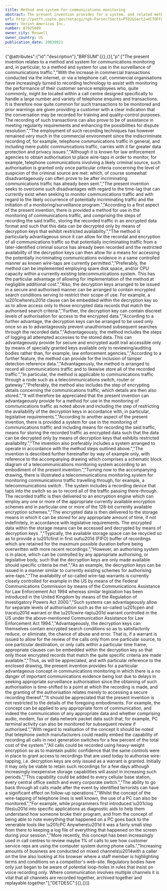 ```yaml
---
title: Method and system for communications monitoring
abstract: The present invention provides for a system, and related method, for use in the monitoring of communications traffic, comprising the step of recording the said traffic and storing the recorded traffic in an encrypted data format such that the data can be decrypted only by means of keys that exhibit restricted availability.
url: http://patft.uspto.gov/netacgi/nph-Parser?Sect1=PTO2&Sect2=HITOFF&p=1&u=%2Fnetahtml%2FPTO%2Fsearch-adv.htm&r=1&f=G&l=50&d=PALL&S1=07925889&OS=07925889&RS=07925889
owner: Verint Americas Inc.
number: 07925889
owner_city: Roswell
owner_country: US
publication_date: 20030821
---
```


{"@attributes":{"id":"description"},"BRFSUM":[{},{}],"p":["The present invention relates to a method and system for communications monitoring and, in particular, to a method and system for use in the surveillance of communications traffic.","With the increase in commercial transactions conducted via the internet, or via a telephone call, commercial organisations have increasingly turned to recording technology to assist with monitoring the performance of their customer service employees who, quite commonly, might be located within a call centre designed specifically to handle a large number and variety of telephone enquires and transactions. It is therefore now quite common for such transactions to be monitored and prior warnings are given providing a customer with a clear indication that the conversation may be recorded for training and quality-control purposes. The recording of such transactions can also prove to be of assistance in meeting regularity requirements and enhancing the possibilities for dispute resolution.","The employment of such recording techniques has however remained very much in the commercial environment since the indiscriminate recording of, for example, telephone communications traffic in general, and including mere public communications traffic, carries with it far greater data protection and privacy issues.","Although it is known for law enforcement agencies to obtain authorisation to place wire-taps in order to monitor, for example, telephone communications involving a likely criminal source, such authorisation is granted only once particular criteria concerning the level of suspicion of the criminal source are met: which, of course somewhat disadvantageously can often prove to be after incriminating communications traffic has already been sent.","The present invention seeks to overcome such disadvantages with regard to the time-lag that can currently exist when seeking to monitor communications traffic and with regard to the likely occurrence of potentially incriminating traffic and the initiation of a monitoring\/surveillance program.","According to a first aspect of the present invention, there is provided a method for use in the monitoring of communications traffic, and comprising the steps of recording the said traffic, storing the recorded traffic in an encrypted data format and such that this data can be decrypted only by means of decryption keys that exhibit restricted availability.","The method is particularly advantageous since it can allow for the recordal and encryption of all communications traffic so that potentially incriminating traffic from a later-identified criminal source has already been recorded and the restricted availability of the decryption keys can then allow for a means for accessing the potentially incriminating communications evidence in a same controlled manner as known wire-taps are currently permitted.","Preferably, the method can be implemented employing spare disk space, and\/or CPU capacity within a currently existing telecommunications system. This has the particular advantage of allowing for implementation of the method at negligible additional cost.","Also, the decryption keys arranged to be issued in a secure and authorised manner can be arranged to contain encrypted search conditions serving to restrict their scope of use. For example, a \u201cwhere\u201d clause can be embedded within the decryption key so as to allow access only to those encrypted data records that match the authorised search criteria.","Further, the decryption key can contain discreet levels of authorisation for access to the encrypted data.","According to a further advantage, the decryption keys can be arranged to be used only once so as to advantageously prevent unauthorised subsequent searches through the recorded data.","Advantageously, the method includes the steps of logging all attempted accesses to the stored data. This can advantageously provide for secure and encrypted audit trail accessible only by means of specially granted keys available only to reviewing\/auditing bodies rather than, for example, law enforcement agencies.","According to a further feature, the method can provide for the inclusion of tamper detection reference data.","Advantageously, the method is arranged to record all communications traffic and to likewise store all of the recorded traffic.","In particular, the method is applicable to communications traffic through a node such as a telecommunications switch, router or gateway.","Preferably, the method also includes the step of encrypting details concerning the communications traffic, which details are then also stored.","It will therefore be appreciated that the present invention can advantageously provide for a method for use in the monitoring of communications traffic as noted above and including the step of restricting the availability of the decryption keys in accordance with, in particular, legislative requirements.","According to another aspect of the present invention, there is provided a system for use in the monitoring of communications traffic and including means for recording the said traffic, means for storing the recorded traffic as encrypted data such that the data can be decrypted only by means of decryption keys that exhibits restricted availability.","The invention also preferably includes a system arranged to operate in accordance with the method steps outlined above.","The invention is described further hereinafter by way of example only, with reference to the accompanying drawing which comprises a schematic block diagram of a telecommunications monitoring system according to an embodiment of the present invention.","Turning now to the accompanying drawing, there is illustrated a telecommunications monitoring system  for monitoring communications traffic  travelling through, for example, a telecommunications switch . The system includes a recording device  that taps into the switch  so as to record all of the traffic passing there-through. The recorded traffic is then delivered to an encryption engine  which can employ any one or more of the appropriate currently available encryption schemes and in particular one or more of the 128-bit currently available encryption schemes.","The encrypted data is then delivered to the storage means  in which it can be stored for any appropriate amount of time, if not indefinitely, in accordance with legislative requirements. The encrypted data within the storage means  can be accessed and decrypted by means of decryption keys .","Typically, the available storage space can be recycled so as to provide a \u201cfirst in first out\u201d (FIFO) buffer of recordings which are retained for the maximum possible duration before being overwritten with more recent recordings.","However, an authorising system  is in place, which can be controlled by any appropriate authorising, or legislative body, such that the decryption keys  are only made available should specific criteria be met.","As an example, the decryption keys can be issued in a manner similar to currently existing schemes for authorising wire-taps.","The availability of so-called wire-tap warrants is currently closely controlled for example in the US by means of the Federal Communications Commission by means of the Communications Assistance for Law Enforcement Act 1994 whereas similar legislation has been introduced in the United Kingdom by means of the Regulation of Investigatory Powers Act 2000.","Such systems can advantageously allow for separate levels of authorisation such as the so-called \u201cpen and trace\u201d warrant or the \u201cwire-tap\u201d warrant controlled in the US under the above-mentioned Communication Assistance for Law Enforcement Act 1994.","Advantageously, the decryption keys can themselves contain encrypted search conditions so as to satisfactorily reduce, or eliminate, the chance of abuse and error. That is, if a warrant is issued to allow for the review of the calls only from one particular source, to one particular destination, or only calls within a particular time frame, appropriate clauses can be embedded within the decryption key so that only those encrypted records that match the quite specific criteria are made available.","Thus, as will be appreciated, and with particular reference to the enclosed drawing, the present invention provides for a particular advantageous concept in communications monitoring in which there is a no danger of important communications evidence being lost due to delays in seeking appropriate surveillance authorisation since the obtaining of such authorisation is time-shifted to a point at which the recording is made, and the granting of the authorisation relates merely to accessing a secure recording thereof.","It should be appreciated that the present invention is not restricted to the details of the foregoing embodiments. For example, the concept can be applied to any appropriate form of communication, and indeed the communication of any appropriate data and whether comprising audio, modem, fax or data network packet data such that, for example, PC terminal activity can also be monitored for subsequent review if authorised.","With regard to realisation of the concept it should be noted that telephone switch manufacturers could readily embed the capability of recording all calls in next generation switches for a few percent of the total cost of the system.","All calls could be recorded using heavy-weight encryption so as to maintain public confidence that the same controls were in place to grant access to recordings that are used today to authorise wire-tapping, i.e. decryption keys are only issued as a warrant is granted. Initially it may only be viable to retain such recordings for a few days although increasingly inexpensive storage capabilities will assist in increasing such periods.","This capability could be added to every cellular base station, every central office switch and every corporate switch.","The ability to go back through all calls made after the event by identified terrorists can have a significant effect on follow-up operations.","Whilst the concept of the wire-tapping of telephone lines is well known, the use of a PC can also be monitored.","For example, while programmers first introduced \u201clog files\u201d into specific applications as diagnostic aids to help them understand how someone broke their program, and from the concept of being able to note everything that happened on a PC goes back to the venerable tools like \u201cPC Anywhere\u201d it was a fairly small step from there to keeping a log file of everything that happened on the screen during your session.","More recently, this concept has been increasingly used in call centres to review maybe 1% of calls to see how customer service reps are using the computer system during phone calls.","Increasing amounts of business are conducted on mixed channels\u2014with a caller on the line also looking at his browser where a staff member is highlighting terms and conditions on a competitor's web-site. Regulatory bodies have only just began to be aware of potential loop-holes in rules that insist on voice recording only. Where communication involves multiple channels it is vital that all channels are recorded together, archived together and replayable together."],"DETDESC":[{},{}]}
